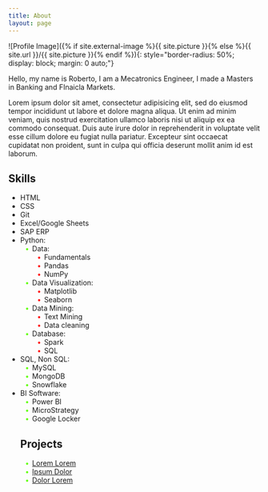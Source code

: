```yaml
---
title: About
layout: page
---
```


<!-- This code directly applies the border-radius, display, and margin styles inline to the image tag. -->

![Profile Image]({% if site.external-image %}{{ site.picture }}{% else %}{{ site.url }}/{{ site.picture }}{% endif %}){: style="border-radius: 50%; display: block; margin: 0 auto;"}


<!-- ![Profile Image]({% if site.external-image %}{{ site.picture }}{% else %}{{ site.url }}/{{ site.picture }}{% endif %}) -->

<p>Hello, my name is Roberto, I am a Mecatronics Engineer, I made a Masters in Banking and FInaicla Markets.</p>

<p>Lorem ipsum dolor sit amet, consectetur adipisicing elit, sed do eiusmod
tempor incididunt ut labore et dolore magna aliqua. Ut enim ad minim veniam,
quis nostrud exercitation ullamco laboris nisi ut aliquip ex ea commodo
consequat. Duis aute irure dolor in reprehenderit in voluptate velit esse
cillum dolore eu fugiat nulla pariatur. Excepteur sint occaecat cupidatat non
proident, sunt in culpa qui officia deserunt mollit anim id est laborum.</p>

<h2>Skills</h2>

<style>
        .skill-list ul {
            list-style: none; /* Remove default bullet points */
        }


        .skill-list ul li::before {
            content: "•"; /* Use a custom bullet point, like a solid circle */
            color: #5eff00; /* Set the color to green */
            display: inline-block;
            width: 1em; /* Adjust size as needed */
            margin-left: -1em; /* Adjust spacing as needed */
        }

		.skill-list ul li li::before {
            content: "•"; /* Use a custom bullet point, like a solid circle */
            color: red; /* Set the color to green */
            display: inline-block;
            width: 1em; /* Adjust size as needed */
            margin-left: -1em; /* Adjust spacing as needed */
        }



</style>

<ul class="skill-list">
	<li>HTML</li>
	<li>CSS</li>
	<li>Git</li>
	<li>Excel/Google Sheets</li>
	<li>SAP ERP</li>
	<li>Python:
        <ul>
            <li>Data:
                <ul>
                    <li>Fundamentals</li>
                    <li>Pandas</li>
					<li>NumPy</li>
                </ul>
            </li>
			<li>Data Visualization:
                <ul>
                    <li>Matplotlib</li>
                    <li>Seaborn</li>
                </ul>
            </li>
			<li>Data Mining:
                <ul>
                    <li>Text Mining</li>
                    <li>Data cleaning</li>
                </ul>
            </li>
			<li>Database:
                <ul>
                    <li>Spark</li>
                    <li>SQL</li>
                </ul>
            </li>
        </ul>
	<li>SQL, Non SQL:
        <ul>
            <li>MySQL</li>
            <li>MongoDB</li>
            <li>Snowflake</li>
        </ul>
    </li>
    <li>BI Software:
        <ul>
            <li>Power BI</li>
            <li>MicroStrategy</li>
            <li>Google Locker</li>
        </ul>
    </li>


<h2>Projects</h2>

<ul>
	<li><a href="https://github.com/">Lorem Lorem</a></li>
	<li><a href="https://github.com/">Ipsum Dolor</a></li>
	<li><a href="https://github.com/">Dolor Lorem</a></li>
</ul>

